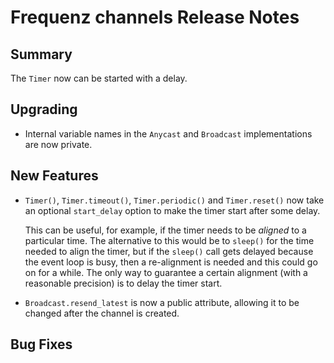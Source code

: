 # Frequenz channels Release Notes

## Summary

The `Timer` now can be started with a delay.

## Upgrading

* Internal variable names in the `Anycast` and `Broadcast` implementations are now private.

## New Features

* `Timer()`, `Timer.timeout()`, `Timer.periodic()` and `Timer.reset()` now take an optional `start_delay` option to make the timer start after some delay.

  This can be useful, for example, if the timer needs to be *aligned* to a particular time. The alternative to this would be to `sleep()` for the time needed to align the timer, but if the `sleep()` call gets delayed because the event loop is busy, then a re-alignment is needed and this could go on for a while. The only way to guarantee a certain alignment (with a reasonable precision) is to delay the timer start.

* `Broadcast.resend_latest` is now a public attribute, allowing it to be changed after the channel is created.

## Bug Fixes

<!-- Here goes notable bug fixes that are worth a special mention or explanation -->
